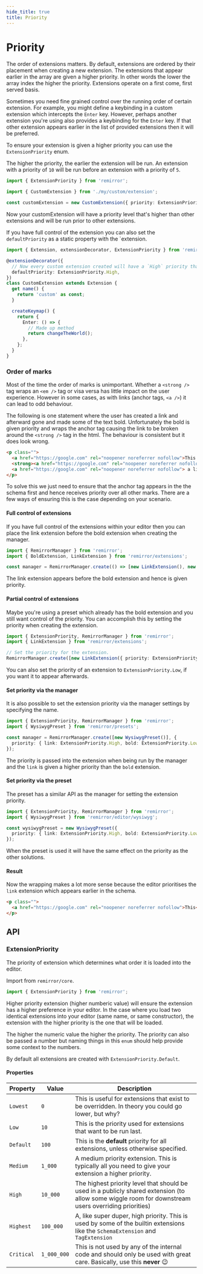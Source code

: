 ```yaml
---
hide_title: true
title: Priority
---
```


# Priority

The order of extensions matters. By default, extensions are ordered by their placement when creating a new extension. The extensions that appear earlier in the array are given a higher priority. In other words the lower the array index the higher the priority. Extensions operate on a first come, first served basis.

Sometimes you need fine grained control over the running order of certain extension. For example, you might define a keybinding in a custom extension which intercepts the `Enter` key. However, perhaps another extension you're using also provides a keybinding for the `Enter` key. If that other extension appears earlier in the list of provided extensions then it will be preferred.

To ensure your extension is given a higher priority you can use the `ExtensionPriority` enum.

The higher the priority, the earlier the extension will be run. An extension with a priority of `10` will be run before an extension with a priority of `5`.

```ts
import { ExtensionPriority } from 'remirror';

import { CustomExtension } from './my/custom/extension';

const customExtension = new CustomExtension({ priority: ExtensionPriority.High });
```

Now your customExtension will have a priority level that's higher than other extensions and will be run prior to other extensions.

If you have full control of the extension you can also set the `defaultPriority` as a static property with the `extension.

```ts
import { Extension, extensionDecorator, ExtensionPriority } from 'remirror';

@extensionDecorator({
  // Now every custom extension created will have a `High` priority than default.
  defaultPriority: ExtensionPriority.High,
})
class CustomExtension extends Extension {
  get name() {
    return 'custom' as const;
  }

  createKeymap() {
    return {
      Enter: () => {
        // Made up method
        return changeTheWorld();
      },
    };
  }
}
```

### Order of marks

Most of the time the order of marks is unimportant. Whether a `<strong />` tag wraps an `<em />` tag or visa versa has little impact on the user experience. However in some cases, as with links (anchor tags, `<a />`) it can lead to odd behaviour.

The following is one statement where the user has created a link and afterward gone and made some of the text bold. Unfortunately the bold is given priority and wraps the anchor tag causing the link to be broken around the `<strong />` tag in the html. The behaviour is consistent but it does look wrong.

```html
<p class="">
  <a href="https://google.com" rel="noopener noreferrer nofollow">This </a>
  <strong><a href="https://google.com" rel="noopener noreferrer nofollow">IS</a></strong>
  <a href="https://google.com" rel="noopener noreferrer nofollow"> a link</a>
</p>
```

To solve this we just need to ensure that the anchor tag appears in the the schema first and hence receives priority over all other marks. There are a few ways of ensuring this is the case depending on your scenario.

#### Full control of extensions

If you have full control of the extensions within your editor then you can place the link extension before the bold extension when creating the manager.

```ts
import { RemirrorManager } from 'remirror';
import { BoldExtension, LinkExtension } from 'remirror/extensions';

const manager = RemirrorManager.create(() => [new LinkExtension(), new BoldExtension()]);
```

The link extension appears before the bold extension and hence is given priority.

#### Partial control of extensions

Maybe you're using a preset which already has the bold extension and you still want control of the priority. You can accomplish this by setting the priority when creating the extension.

```ts
import { ExtensionPriority, RemirrorManager } from 'remirror';
import { LinkExtension } from 'remirror/extensions';

// Set the priority for the extension.
RemirrorManager.create([new LinkExtension({ priority: ExtensionPriority.High })]);
```

You can also set the priority of an extension to `ExtensionPriority.Low`, if you want it to appear afterwards.

#### Set priority via the manager

It is also possible to set the extension priority via the manager settings by specifying the name.

```ts
import { ExtensionPriority, RemirrorManager } from 'remirror';
import { WysiwygPreset } from 'remirror/presets';

const manager = RemirrorManager.create([new WysiwygPreset()], {
  priority: { link: ExtensionPriority.High, bold: ExtensionPriority.Low },
});
```

The priority is passed into the extension when being run by the manager and the `link` is given a higher priority than the `bold` extension.

#### Set priority via the preset

The preset has a similar API as the manager for setting the extension priority.

```ts
import { ExtensionPriority, RemirrorManager } from 'remirror';
import { WysiwygPreset } from 'remirror/editor/wysiwyg';

const wysiwygPreset = new WysiwygPreset({
  priority: { link: ExtensionPriority.High, bold: ExtensionPriority.Low },
});
```

When the preset is used it will have the same effect on the priority as the other solutions.

#### Result

Now the wrapping makes a lot more sense because the editor prioritises the `link` extension which appears earlier in the schema.

```html
<p class="">
  <a href="https://google.com" rel="noopener noreferrer nofollow">This<strong>IS</strong> a link</a>
</p>
```

## API

### ExtensionPriority

The priority of extension which determines what order it is loaded into the editor.

Import from `remirror/core`.

```ts
import { ExtensionPriority } from 'remirror';
```

Higher priority extension (higher numberic value) will ensure the extension has a higher preference in your editor. In the case where you load two identical extensions into your editor (same name, or same constructor), the extension with the higher priority is the one that will be loaded.

The higher the numeric value the higher the priority. The priority can also be passed a number but naming things in this `enum` should help provide some context to the numbers.

By default all extensions are created with `ExtensionPriority.Default`.

#### Properties

| **Property** | **Value** | **Description** |
| --- | --- | --- |
| `Lowest` | `0` | This is useful for extensions that exist to be overridden. In theory you could go lower, but why? |
| `Low` | `10` | This is the priority used for extensions that want to be run last. |
| `Default` | `100` | This is the **default** priority for all extensions, unless otherwise specified. |
| `Medium` | `1_000` | A medium priority extension. This is typically all you need to give your extension a higher priority. |
| `High` | `10_000` | The highest priority level that should be used in a publicly shared extension (to allow some wiggle room for downstream users overriding priorities) |
| `Highest` | `100_000` | A, like super duper, high priority. This is used by some of the builtin extensions like the `SchemaExtension` and `TagExtension` |
| `Critical` | `1_000_000` | This is not used by any of the internal code and should only be used with great care. Basically, use this **never** 😉 |
